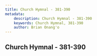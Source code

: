 ```yaml
---
title: Church Hymnal - 381-390
metadata:
    description: Church Hymnal - 381-390
    keywords: Church Hymnal, 381-390
    author: Brian Onang'o
---
```



## Church Hymnal - 381-390
  